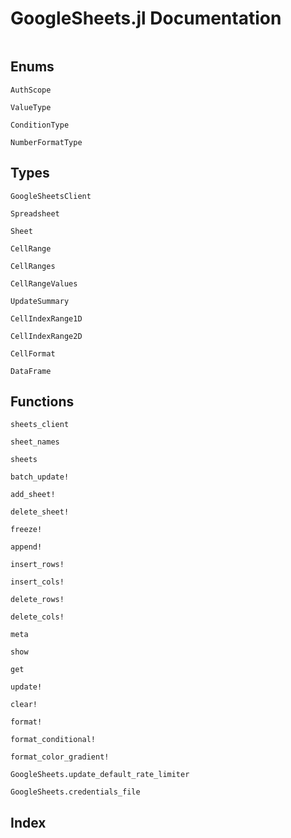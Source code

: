 
# GoogleSheets.jl Documentation

```@contents
``` 


## Enums

```@docs
AuthScope
```

```@docs
ValueType
```

```@docs
ConditionType
```

```@docs
NumberFormatType
```


## Types

```@docs
GoogleSheetsClient
```

```@docs
Spreadsheet
```

```@docs
Sheet
```

```@docs
CellRange
```

```@docs
CellRanges
```

```@docs
CellRangeValues
```

```@docs
UpdateSummary
```

```@docs
CellIndexRange1D
```

```@docs
CellIndexRange2D
```

```@docs
CellFormat
```

```@docs
DataFrame
```


## Functions

```@docs
sheets_client
```

```@docs
sheet_names
```

```@docs
sheets
```

```@docs
batch_update!
```

```@docs
add_sheet!
```

```@docs
delete_sheet!
```

```@docs
freeze!
```

```@docs
append!
```

```@docs
insert_rows!
```

```@docs
insert_cols!
```

```@docs
delete_rows!
```

```@docs
delete_cols!
```

```@docs
meta
```

```@docs
show
```

```@docs
get
```

```@docs
update!
```

```@docs
clear!
```

```@docs
format!
```

```@docs
format_conditional!
```

```@docs
format_color_gradient!
```

```@docs
GoogleSheets.update_default_rate_limiter
```

```@docs
GoogleSheets.credentials_file
```


## Index

```@index
```